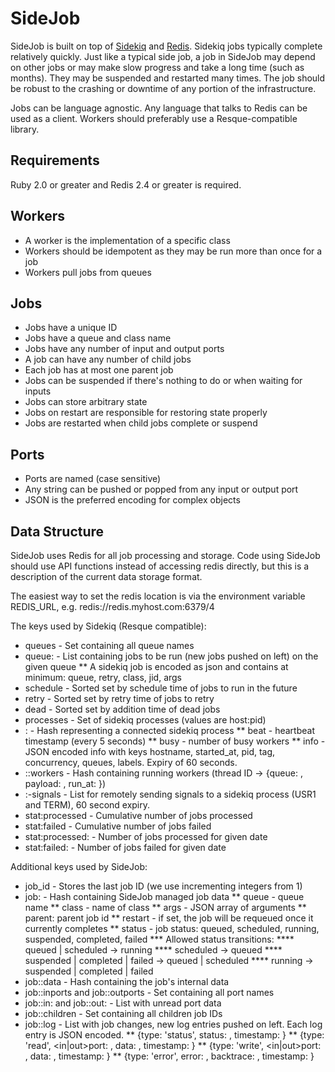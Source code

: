 SideJob
=======

SideJob is built on top of [Sidekiq](https://github.com/mperham/sidekiq) and
[Redis](http://redis.io/). Sidekiq jobs typically complete relatively quickly.
Just like a typical side job, a job in SideJob may depend on other jobs or may make slow progress
and take a long time (such as months). They may be suspended and restarted many times.
The job should be robust to the crashing or downtime of any portion of the infrastructure.

Jobs can be language agnostic. Any language that talks to Redis can be used as a client.
Workers should preferably use a Resque-compatible library.

Requirements
------------

Ruby 2.0 or greater and Redis 2.4 or greater is required.

Workers
-------

* A worker is the implementation of a specific class
* Workers should be idempotent as they may be run more than once for a job
* Workers pull jobs from queues

Jobs
----

* Jobs have a unique ID
* Jobs have a queue and class name
* Jobs have any number of input and output ports
* A job can have any number of child jobs
* Each job has at most one parent job
* Jobs can be suspended if there's nothing to do or when waiting for inputs
* Jobs can store arbitrary state
* Jobs on restart are responsible for restoring state properly
* Jobs are restarted when child jobs complete or suspend

Ports
-----

* Ports are named (case sensitive)
* Any string can be pushed or popped from any input or output port
* JSON is the preferred encoding for complex objects

Data Structure
--------------

SideJob uses Redis for all job processing and storage. Code using
SideJob should use API functions instead of accessing redis directly,
but this is a description of the current data storage format.

The easiest way to set the redis location is via the environment
variable REDIS_URL, e.g. redis://redis.myhost.com:6379/4

The keys used by Sidekiq (Resque compatible):
* queues - Set containing all queue names
* queue:<queue> - List containing jobs to be run (new jobs pushed on left) on the given queue
** A sidekiq job is encoded as json and contains at minimum: queue, retry, class, jid, args
* schedule - Sorted set by schedule time of jobs to run in the future
* retry - Sorted set by retry time of jobs to retry
* dead - Sorted set by addition time of dead jobs
* processes - Set of sidekiq processes (values are host:pid)
* <host>:<pid> - Hash representing a connected sidekiq process
** beat - heartbeat timestamp (every 5 seconds)
** busy - number of busy workers
** info - JSON encoded info with keys hostname, started_at, pid, tag, concurrency, queues, labels. Expiry of 60 seconds.
* <host>:<pid>:workers - Hash containing running workers (thread ID -> {queue: <queue>, payload: <message>, run_at: <timestamp>})
* <host>:<pid>-signals - List for remotely sending signals to a sidekiq process (USR1 and TERM), 60 second expiry.
* stat:processed - Cumulative number of jobs processed
* stat:failed - Cumulative number of jobs failed
* stat:processed:<date> - Number of jobs processed for given date
* stat:failed:<date> - Number of jobs failed for given date

Additional keys used by SideJob:
* job_id - Stores the last job ID (we use incrementing integers from 1)
* job:<jid> - Hash containing SideJob managed job data
** queue - queue name
** class - name of class
** args - JSON array of arguments
** parent: parent job id
** restart - if set, the job will be requeued once it currently completes
** status - job status: queued, scheduled, running, suspended, completed, failed
*** Allowed status transitions:
**** queued | scheduled -> running
**** scheduled -> queued
**** suspended | completed | failed -> queued | scheduled
**** running -> suspended | completed | failed
* job:<jid>:data - Hash containing the job's internal data
* job:<jid>:inports and job:<jid>:outports - Set containing all port names
* job:<jid>:in:<inport> and job:<jid>:out:<outport> - List with unread port data
* job:<jid>:children - Set containing all children job IDs
* job:<jid>:log - List with job changes, new log entries pushed on left. Each log entry is JSON encoded.
** {type: 'status', status: <new status>, timestamp: <date>}
** {type: 'read', <in|out>port: <port name>, data: <data>, timestamp: <date>}
** {type: 'write', <in|out>port: <port name>, data: <data>, timestamp: <date>}
** {type: 'error', error: <message>, backtrace: <exception backtrace>, timestamp: <date>}
